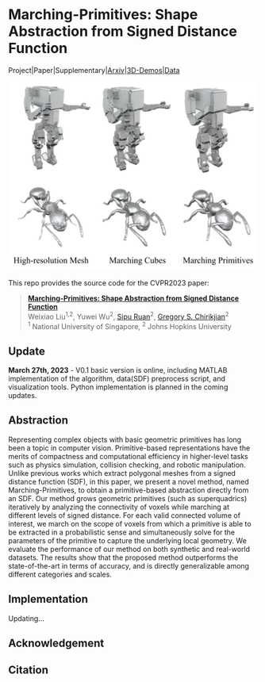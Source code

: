# Marching-Primitives: Shape Abstraction from Signed Distance Function
Project|Paper|Supplementary|[Arxiv](https://arxiv.org/abs/2303.13190)|[3D-Demos](/MATLAB/examples)|[Data](/MATLAB/data)

<img src="/examples/example.jpg" alt="example" width="600"/>

This repo provides the source code for the CVPR2023 paper:
> [**Marching-Primitives: Shape Abstraction from Signed Distance Function**](https://arxiv.org/abs/2303.13190 "ArXiv version of the paper.")  
> Weixiao Liu<sup>1,2</sup>, Yuwei Wu<sup>2</sup>, [Sipu Ruan](https://ruansp.github.io/)<sup>2</sup>, [Gregory S. Chirikjian](https://cde.nus.edu.sg/me/staff/chirikjian-gregory-s/)<sup>2</sup>  
> <sup>1</sup> National University of Singapore, <sup>2</sup> Johns Hopkins University

## Update
**March 27th, 2023** - V0.1 basic version is online, including MATLAB implementation of the algorithm, data(SDF) preprocess script, and visualization tools.
Python implementation is planned in the coming updates.

## Abstraction
Representing complex objects with basic geometric primitives has long been a topic in computer vision. Primitive-based representations have the merits of compactness and computational efficiency in higher-level tasks such as physics simulation, collision checking, and robotic manipulation. Unlike previous works which extract polygonal meshes from a signed distance function (SDF), in this paper, we present a novel method, named Marching-Primitives, to obtain a primitive-based abstraction directly from an SDF. Our method grows geometric primitives (such as superquadrics) iteratively by analyzing the connectivity of voxels while marching at different levels of signed distance. For each valid connected volume of interest, we march on the scope of voxels from which a primitive is able to be extracted in a probabilistic sense and simultaneously solve for the parameters of the primitive to capture the underlying local geometry. We evaluate the performance of our method on both synthetic and real-world datasets. The results show that the proposed method outperforms the state-of-the-art in terms of accuracy, and is directly generalizable among different categories and scales.

## Implementation
Updating...

## Acknowledgement

## Citation

